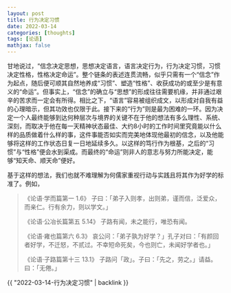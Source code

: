 ```yaml
---
layout: post
title: 行为决定习惯
date: 2022-03-14
categories: [thoughts]
tags: [论语]
mathjax: false
---
```


甘地说过，“信念决定思想，思想决定语言，语言决定行为，行为决定习惯，习惯决定性格，性格决定命运”。整个链条的表述连贯流畅，似乎只需有一个“信念”作为起点，随后便可顺其自然地养成“习惯”、塑造“性格”、收获成功的或至少是有意义的“命运”。但事实上，“信念”的确立与“思想”的形成往往需要机缘，并非通过艰辛的苦求而一定会有所得。相比之下，“语言”容易被组织成文，以形成对自我有益的心理暗示，但其功效也仅限于此。接下来的“行为”则是最为困难的一环。因为决定一个人最终能够到达何种层次与境界的关键不在于他的想法有多么理性、系统、深刻，而取决于他在每一天精神状态最佳、大约8小时的工作时间里究竟能以什么样的品质做着什么样的事，这件事能否如实而完美地体现他最初的信念，以及他能够将这样的工作状态日复一日地延续多久。以这样的笃行作为根基，之后的“习惯”与“性格”便会水到渠成。而最终的“命运”则非人的意志与努力所能决定，能够“知天命、顺天命”便好。

基于这样的想法，我们也就不难理解为何儒家重视行动与实践且将其作为好学的标准了。例如，

> 《论语·学而篇第一 1.6》 子曰：「弟子入则孝，出则弟，谨而信，泛爱众，而亲仁。行有余力，则以学文。」
>
> 《论语·公冶长篇第五 5.14》 子路有闻，未之能行，唯恐有闻。
>
> 《论语·雍也篇第六 6.3》 哀公问：「弟子孰为好学？」孔子对曰：「有颜回者好学，不迁怒，不贰过。不幸短命死矣，今也则亡，未闻好学者也。」
>
> 《论语·子路篇第十三 13.1》 子路问「政」。子曰：「先之，劳之。」请益。曰：「无倦。」

{{ "2022-03-14-行为决定习惯" | backlink }}
